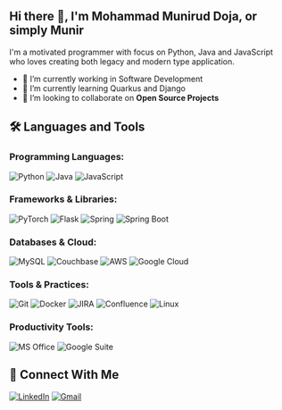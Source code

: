 ## Hi there 👋, I'm Mohammad Munirud Doja, or simply Munir
I'm a motivated programmer with focus on Python, Java and JavaScript who loves creating both legacy and modern type application.

- 🔭 I’m currently working in Software Development
- 🌱 I’m currently learning Quarkus and Django
- 👯 I’m looking to collaborate on **Open Source Projects**

## 🛠️ Languages and Tools

### Programming Languages:

<p align="left">
  <img src="https://img.shields.io/badge/Python-3776AB?style=for-the-badge&logo=python&logoColor=white" alt="Python"/>
  <img src="https://img.shields.io/badge/Java-007396?style=for-the-badge&logo=java&logoColor=white" alt="Java"/>
  <img src="https://img.shields.io/badge/JavaScript-F7DF1E?style=for-the-badge&logo=javascript&logoColor=black" alt="JavaScript"/>
</p>

### Frameworks & Libraries:

<p align="left">
  <img src="https://img.shields.io/badge/PyTorch-EE4C2C?style=for-the-badge&logo=pytorch&logoColor=white" alt="PyTorch"/>
  <img src="https://img.shields.io/badge/Flask-000000?style=for-the-badge&logo=flask&logoColor=white" alt="Flask"/>
  <img src="https://img.shields.io/badge/Spring-6DB33F?style=for-the-badge&logo=spring&logoColor=white" alt="Spring"/>
  <img src="https://img.shields.io/badge/Spring_Boot-6DB33F?style=for-the-badge&logo=springboot&logoColor=white" alt="Spring Boot"/>
</p>

### Databases & Cloud:

<p align="left">
  <img src="https://img.shields.io/badge/MySQL-4479A1?style=for-the-badge&logo=mysql&logoColor=white" alt="MySQL"/>
  <img src="https://img.shields.io/badge/Couchbase-EA2328?style=for-the-badge&logo=couchbase&logoColor=white" alt="Couchbase"/>
  <img src="https://img.shields.io/badge/AWS-232F3E?style=for-the-badge&logo=amazonaws&logoColor=white" alt="AWS"/>
  <img src="https://img.shields.io/badge/Google_Cloud-4285F4?style=for-the-badge&logo=googlecloud&logoColor=white" alt="Google Cloud"/>
</p>

### Tools & Practices:

<p align="left">
  <img src="https://img.shields.io/badge/Git-F05032?style=for-the-badge&logo=git&logoColor=white" alt="Git"/>
  <img src="https://img.shields.io/badge/Docker-2496ED?style=for-the-badge&logo=docker&logoColor=white" alt="Docker"/>
  <img src="https://img.shields.io/badge/Jira-0052CC?style=for-the-badge&logo=jira&logoColor=white" alt="JIRA"/>
  <img src="https://img.shields.io/badge/Confluence-172B4D?style=for-the-badge&logo=confluence&logoColor=white" alt="Confluence"/>
  <img src="https://img.shields.io/badge/Linux-FCC624?style=for-the-badge&logo=linux&logoColor=black" alt="Linux"/>
</p>

### Productivity Tools:

<p align="left">
  <img src="https://img.shields.io/badge/MS_Office-D83B01?style=for-the-badge&logo=microsoftoffice&logoColor=white" alt="MS Office"/>
  <img src="https://img.shields.io/badge/Google_Suite-4285F4?style=for-the-badge&logo=google&logoColor=white" alt="Google Suite"/>
</p>


## 🤝 Connect With Me
[![LinkedIn](https://img.shields.io/badge/-LinkedIn-0A66C2?style=for-the-badge&logo=Linkedin&logoColor=white)](https://linkedin.com/in/mmdoja/)
[![Gmail](https://img.shields.io/badge/-Gmail-D14836?style=for-the-badge&logo=gmail&logoColor=white)](mailto:mmdoja@gmail.com)


